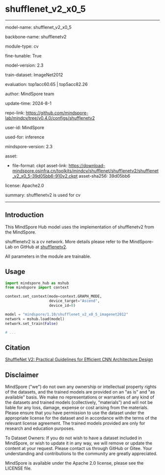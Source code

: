 # shufflenet_v2_x0_5

---

model-name: shufflenet_v2_x0_5

backbone-name: shufflenetv2

module-type: cv

fine-tunable: True

model-version: 2.3

train-dataset: ImageNet2012

evaluation: top1acc60.65 | top5acc82.26

author: MindSpore team

update-time: 2024-8-1

repo-link: <https://github.com/mindspore-lab/mindcv/tree/v0.4.0/configs/shufflenetv2>

user-id: MindSpore

used-for: inference

mindspore-version: 2.3

asset:

-
    file-format: ckpt
    asset-link: <https://download-mindspore.osinfra.cn/toolkits/mindcv/shufflenet/shufflenetv2/shufflenet_v2_x0_5-39d05bb6-910v2.ckpt>
    asset-sha256: 39d05bb6

license: Apache2.0

summary: shufflenetv2 is used for cv

---

## Introduction

This MindSpore Hub model uses the implementation of shufflenetv2 from the MindSpore.

shufflenetv2 is a cv network. More details please refer to the MindSpore-Lab on GitHub at [shufflenetv2](https://github.com/mindspore-lab/mindcv/blob/v0.4.0/configs/shufflenetv2/README.md).

All parameters in the module are trainable.

## Usage

```python
import mindspore_hub as mshub
from mindspore import context

context.set_context(mode=context.GRAPH_MODE,
                    device_target="Ascend",
                    device_id=0)

model = "mindspore/1.10/shufflenet_v2_x0_5_imagenet2012"
network = mshub.load(model)
network.set_train(False)

# ...
```

## Citation

[ShuffleNet V2: Practical Guidelines for Efficient CNN Architecture Design](https://arxiv.org/pdf/1807.11164.pdf)

## Disclaimer

MindSpore ("we") do not own any ownership or intellectual property rights of the datasets, and the trained models are provided on an "as is" and "as available" basis. We make no representations or warranties of any kind of the datasets and trained models (collectively, “materials”) and will not be liable for any loss, damage, expense or cost arising from the materials. Please ensure that you have permission to use the dataset under the appropriate license for the dataset and in accordance with the terms of the relevant license agreement. The trained models provided are only for research and education purposes.

To Dataset Owners: If you do not wish to have a dataset included in MindSpore, or wish to update it in any way, we will remove or update the content at your request. Please contact us through GitHub or Gitee. Your understanding and contributions to the community are greatly appreciated.

MindSpore is available under the Apache 2.0 license, please see the LICENSE file.
